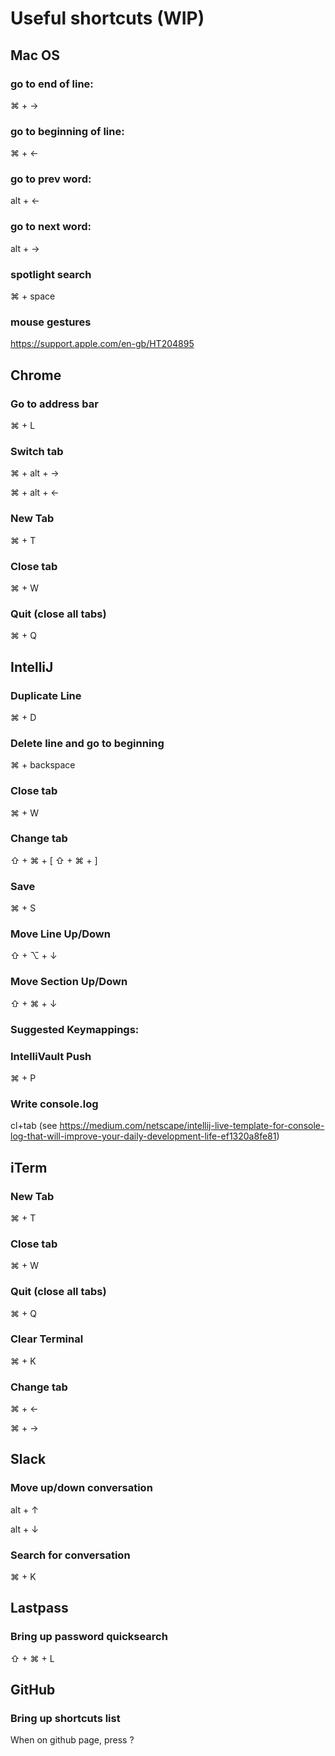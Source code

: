 
# Useful shortcuts (WIP)

## Mac OS

### go to end of line:
⌘ + →
### go to beginning of line:
⌘ + ←
### go to prev word:
alt + ← 
### go to next word:
alt + →
### spotlight search
⌘ + space
### mouse gestures
https://support.apple.com/en-gb/HT204895

## Chrome

### Go to address bar
⌘ + L
### Switch tab
⌘ + alt + →

⌘ + alt + ←
### New Tab
⌘ + T
### Close tab
⌘ + W
### Quit (close all tabs)
⌘ + Q

## IntelliJ

### Duplicate Line
⌘ + D
### Delete line and go to beginning
⌘ + backspace
### Close tab
⌘ + W
### Change tab
⇧ + ⌘ + [
⇧ + ⌘ + ]
### Save
⌘ + S
### Move Line Up/Down
⇧ + ⌥ + ↓
### Move Section Up/Down
⇧ + ⌘ + ↓

### Suggested Keymappings:
### IntelliVault Push
⌘ + P
### Write console.log
cl+tab (see https://medium.com/netscape/intellij-live-template-for-console-log-that-will-improve-your-daily-development-life-ef1320a8fe81)


## iTerm

### New Tab
⌘ + T
### Close tab
⌘ + W
### Quit (close all tabs)
⌘ + Q
### Clear Terminal
⌘ + K
### Change tab
⌘ + ←

⌘ + →

## Slack

### Move up/down conversation
alt + ↑

alt + ↓

### Search for conversation
⌘ + K

## Lastpass

### Bring up password quicksearch
⇧ + ⌘ + L

## GitHub

### Bring up shortcuts list
When on github page, press ?
